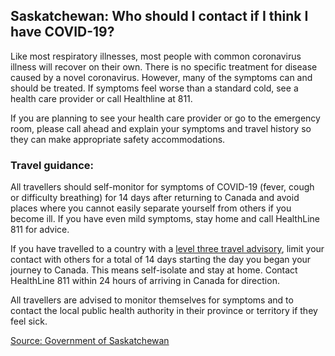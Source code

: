 ## Saskatchewan: Who should I contact if I think I have COVID-19?

Like most respiratory illnesses, most people with common coronavirus illness will recover on their own. There is no specific treatment for disease caused by a novel coronavirus. However, many of the symptoms can and should be treated. If symptoms feel worse than a standard cold, see a health care provider or call Healthline at 811.

If you are planning to see your health care provider or go to the emergency room, please call ahead and explain your symptoms and travel history so they can make appropriate safety accommodations.

### Travel guidance:

All travellers should self-monitor for symptoms of COVID-19 (fever, cough or difficulty breathing) for 14 days after returning to Canada and avoid places where you cannot easily separate yourself from others if you become ill. If you have even mild symptoms, stay home and call HealthLine 811 for advice.

If you have travelled to a country with a [level three travel advisory](https://travel.gc.ca/travelling/health-safety/travel-health-notices), limit your contact with others for a total of 14 days starting the day you began your journey to Canada. This means self-isolate and stay at home. Contact HealthLine 811 within 24 hours of arriving in Canada for direction.

All travellers are advised to monitor themselves for symptoms and to contact the local public health authority in their province or territory if they feel sick.

[Source: Government of Saskatchewan](https://saskatchewan.ca/coronavirus)
